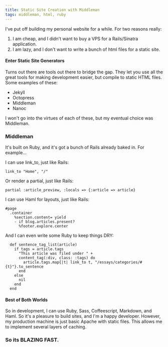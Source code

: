 ```yaml
---
title: Static Site Creation with Middleman
tags: middleman, html, ruby
---
```


I've put off building my personal website for a while. For two reasons really:

1. I am cheap, and I didn't want to buy a VPS for a Rails/Sinatra application.
2. I am lazy, and I don't want to write a bunch of html files for a static site.

#### Enter Static Site Generators

Turns out there are tools out there to bridge the gap. They let you use all the
great tools for making development easier, but compile to static HTML files. Some
examples of these:

* Jekyll
* Octopress
* Middleman
* Nanoc

I won't go into the virtues of each of these, but my eventual choice was Middleman.

### Middleman

It's built on Ruby, and it's got a bunch of Rails already baked in. For example...

I can use link_to, just like Rails:

    link_to "Home", "/"

Or render a partial, just like Rails:

    partial :article_preview, :locals => {:article => article}

I can use Haml for layouts, just like Rails:

    #page
      .container
        %section.content= yield
        - if blog.articles.present?
          %footer.explore.center

And I can even write some Ruby to keep things DRY:

      def sentence_tag_list(article)
        if tags = article.tags
          "This article was filed under " +
          content_tag(:div, class: :tags) do
            article.tags.map{|t| link_to t, "/essays/categories/#{t}"}.to_sentence
          end
        else
          nil
        end
      end

#### Best of Both Worlds

So in development, I can use Ruby, Sass, Coffeescript, Markdown, and Haml.
So it's a pleasure to build sites, and I'm a happy developer. However, my
production machine is just basic Apache with static files. This allows me to implement
several layers of caching.

### So its BLAZING FAST.